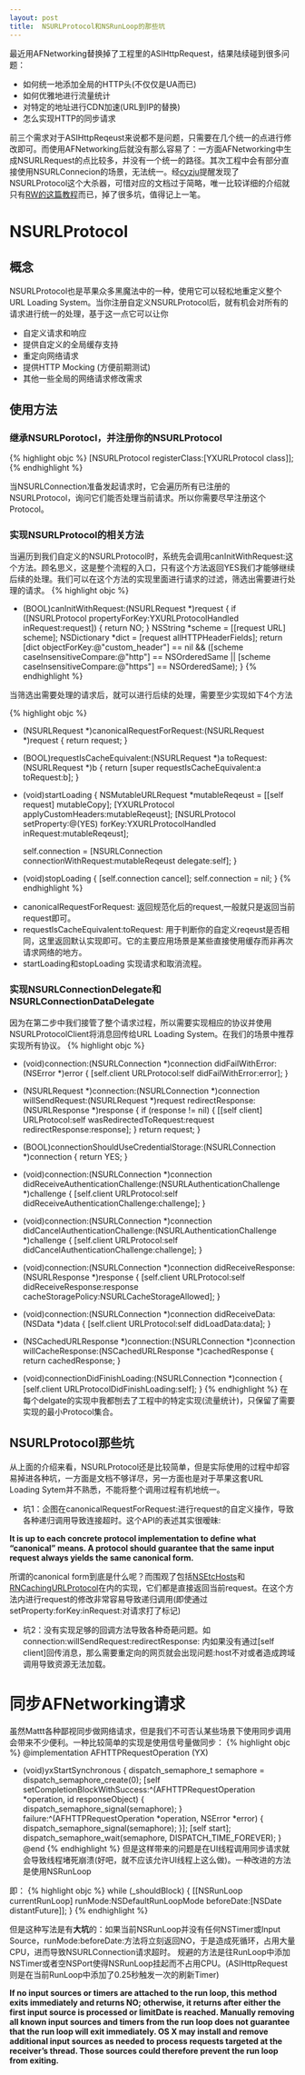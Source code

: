 ```yaml
---
layout: post
title:  NSURLProtocol和NSRunLoop的那些坑
---
```



最近用AFNetworking替换掉了工程里的ASIHttpRequest，结果陆续碰到很多问题：

* 如何统一地添加全局的HTTP头(不仅仅是UA而已)
* 如何优雅地进行流量统计
* 对特定的地址进行CDN加速(URL到IP的替换)
* 怎么实现HTTP的同步请求

前三个需求对于ASIHttpReqeust来说都不是问题，只需要在几个统一的点进行修改即可。而使用AFNetworking后就没有那么容易了：一方面AFNetworking中生成NSURLRequest的点比较多，并没有一个统一的路径。其次工程中会有部分直接使用NSURLConnecion的场景，无法统一。经[cyzju](http://msching.github.io/)提醒发现了NSURLProtocol这个大杀器，可惜对应的文档过于简略，唯一比较详细的介绍就只有[RW的这篇教程](http://www.raywenderlich.com/59982/nsurlprotocol-tutorial)而已，掉了很多坑，值得记上一笔。

# NSURLProtocol
## 概念

NSURLProtocol也是苹果众多黑魔法中的一种，使用它可以轻松地重定义整个URL Loading System。当你注册自定义NSURLProtocol后，就有机会对所有的请求进行统一的处理，基于这一点它可以让你

* 自定义请求和响应
* 提供自定义的全局缓存支持
* 重定向网络请求
* 提供HTTP Mocking (方便前期测试)
* 其他一些全局的网络请求修改需求

## 使用方法
### 继承NSURLPorotocl，并注册你的NSURLProtocol
{% highlight objc %}
[NSURLProtocol registerClass:[YXURLProtocol class]];
{% endhighlight %}

当NSURLConnection准备发起请求时，它会遍历所有已注册的NSURLProtocol，询问它们能否处理当前请求。所以你需要尽早注册这个Protocol。

### 实现NSURLProtocol的相关方法
当遍历到我们自定义的NSURLProtocol时，系统先会调用canInitWithRequest:这个方法。顾名思义，这是整个流程的入口，只有这个方法返回YES我们才能够继续后续的处理。我们可以在这个方法的实现里面进行请求的过滤，筛选出需要进行处理的请求。
{% highlight objc %}
+ (BOOL)canInitWithRequest:(NSURLRequest *)request
{
    if ([NSURLProtocol propertyForKey:YXURLProtocolHandled inRequest:request])
    {
        return NO;
    }
    NSString *scheme = [[request URL] scheme];
    NSDictionary *dict = [request allHTTPHeaderFields];
    return [dict objectForKey:@"custom_header"] == nil &&
    ([scheme caseInsensitiveCompare:@"http"] == NSOrderedSame ||
     [scheme caseInsensitiveCompare:@"https"] == NSOrderedSame);
}
{% endhighlight %}

当筛选出需要处理的请求后，就可以进行后续的处理，需要至少实现如下4个方法

{% highlight objc %}
+ (NSURLRequest *)canonicalRequestForRequest:(NSURLRequest *)request
{
    return request;
}

+ (BOOL)requestIsCacheEquivalent:(NSURLRequest *)a
                       toRequest:(NSURLRequest *)b
{
    return [super requestIsCacheEquivalent:a toRequest:b];
}


- (void)startLoading
{
    NSMutableURLRequest *mutableReqeust = [[self request] mutableCopy];
    [YXURLProtocol applyCustomHeaders:mutableReqeust];
    [NSURLProtocol setProperty:@(YES)
                        forKey:YXURLProtocolHandled
                     inRequest:mutableReqeust];
    
    self.connection = [NSURLConnection connectionWithRequest:mutableReqeust
                                                    delegate:self];
}

- (void)stopLoading
{
    [self.connection cancel];
    self.connection = nil;
}
{% endhighlight %}

* canonicalRequestForRequest: 返回规范化后的request,一般就只是返回当前request即可。
* requestIsCacheEquivalent:toRequest: 用于判断你的自定义reqeust是否相同，这里返回默认实现即可。它的主要应用场景是某些直接使用缓存而非再次请求网络的地方。
* startLoading和stopLoading 实现请求和取消流程。

### 实现NSURLConnectionDelegate和NSURLConnectionDataDelegate
因为在第二步中我们接管了整个请求过程，所以需要实现相应的协议并使用NSURLProtocolClient将消息回传给URL Loading System。在我们的场景中推荐实现所有协议。
{% highlight objc %}

- (void)connection:(NSURLConnection *)connection
  didFailWithError:(NSError *)error
{
    [self.client URLProtocol:self
            didFailWithError:error];
}

- (NSURLRequest *)connection:(NSURLConnection *)connection willSendRequest:(NSURLRequest *)request redirectResponse:(NSURLResponse *)response
{
    if (response != nil) 
    {
        [[self client] URLProtocol:self wasRedirectedToRequest:request redirectResponse:response];
    }
    return request;
}

- (BOOL)connectionShouldUseCredentialStorage:(NSURLConnection *)connection
{
    return YES;
}

- (void)connection:(NSURLConnection *)connection
didReceiveAuthenticationChallenge:(NSURLAuthenticationChallenge *)challenge
{
    [self.client URLProtocol:self
didReceiveAuthenticationChallenge:challenge];
}

- (void)connection:(NSURLConnection *)connection
didCancelAuthenticationChallenge:(NSURLAuthenticationChallenge *)challenge 
{
    [self.client URLProtocol:self
didCancelAuthenticationChallenge:challenge];
}


- (void)connection:(NSURLConnection *)connection
didReceiveResponse:(NSURLResponse *)response
{
    [self.client URLProtocol:self
          didReceiveResponse:response
          cacheStoragePolicy:NSURLCacheStorageAllowed];
}

- (void)connection:(NSURLConnection *)connection
    didReceiveData:(NSData *)data
{
    [self.client URLProtocol:self
                 didLoadData:data];
}

- (NSCachedURLResponse *)connection:(NSURLConnection *)connection
                  willCacheResponse:(NSCachedURLResponse *)cachedResponse
{
    return cachedResponse;
}

- (void)connectionDidFinishLoading:(NSURLConnection *)connection
{
    [self.client URLProtocolDidFinishLoading:self];
}
{% endhighlight %}
在每个delgate的实现中我都刨去了工程中的特定实现(流量统计)，只保留了需要实现的最小Protocol集合。

## NSURLProtocol那些坑
从上面的介绍来看，NSURLProtocol还是比较简单，但是实际使用的过程中却容易掉进各种坑，一方面是文档不够详尽，另一方面也是对于苹果这套URL Loading Sytem并不熟悉，不能将整个调用过程有机地统一。

* 坑1：企图在canonicalRequestForRequest:进行request的自定义操作，导致各种递归调用导致连接超时。这个API的表述其实很暧昧:

**It is up to each concrete protocol implementation to define what “canonical” means. A protocol should guarantee that the same input request always yields the same canonical form.**

所谓的canonical form到底是什么呢？而围观了包括[NSEtcHosts](https://github.com/mattt/NSEtcHosts)和[RNCachingURLProtocol](https://github.com/rnapier/RNCachingURLProtocol)在内的实现，它们都是直接返回当前request。在这个方法内进行request的修改非常容易导致递归调用(即使通过setProperty:forKey:inRequest:对请求打了标记)

* 坑2：没有实现足够的回调方法导致各种奇葩问题。如connection:willSendRequest:redirectResponse:
内如果没有通过[self client]回传消息，那么需要重定向的网页就会出现问题:host不对或者造成跨域调用导致资源无法加载。


# 同步AFNetworking请求
虽然Mattt各种鄙视同步做网络请求，但是我们不可否认某些场景下使用同步调用会带来不少便利。一种比较简单的实现是使用信号量做同步：
{% highlight objc %}
@implementation AFHTTPRequestOperation (YX)
- (void)yxStartSynchronous
{
    dispatch_semaphore_t semaphore = dispatch_semaphore_create(0);
    [self setCompletionBlockWithSuccess:^(AFHTTPRequestOperation *operation, id responseObject) {
        dispatch_semaphore_signal(semaphore);
    } failure:^(AFHTTPRequestOperation *operation, NSError *error) {
        dispatch_semaphore_signal(semaphore);
    }];
    [self start];
    dispatch_semaphore_wait(semaphore, DISPATCH_TIME_FOREVER);
}
@end
{% endhighlight %}
但是这样带来的问题是在UI线程调用同步请求就会导致线程堵死崩溃(好吧，就不应该允许UI线程上这么做)。一种改进的方法是使用NSRunLoop

即：
{% highlight objc %}
    while (_shouldBlock)
    {
        [[NSRunLoop currentRunLoop] runMode:NSDefaultRunLoopMode
                                 beforeDate:[NSDate distantFuture]];
   }
{% endhighlight %}


但是这种写法是有**大坑**的：如果当前NSRunLoop并没有任何NSTimer或Input Source，runMode:beforeDate:方法将立刻返回NO，于是造成死循环，占用大量CPU，进而导致NSURLConnection请求超时。 规避的方法是往RunLoop中添加NSTimer或者空NSPort使得NSRunLoop挂起而不占用CPU。(ASIHttpRequest则是在当前RunLoop中添加了0.25秒触发一次的刷新Timer)

**If no input sources or timers are attached to the run loop, this method exits immediately and returns NO; otherwise, it returns after either the first input source is processed or limitDate is reached. Manually removing all known input sources and timers from the run loop does not guarantee that the run loop will exit immediately. OS X may install and remove additional input sources as needed to process requests targeted at the receiver’s thread. Those sources could therefore prevent the run loop from exiting.**







